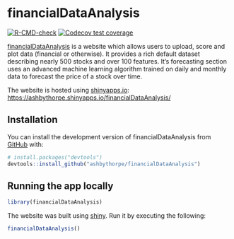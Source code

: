 
<!-- README.md is generated from README.Rmd. Please edit that file -->

# financialDataAnalysis

<!-- badges: start -->

[![R-CMD-check](https://github.com/ashbythorpe/financialDataAnalysis/actions/workflows/R-CMD-check.yaml/badge.svg)](https://github.com/ashbythorpe/financialDataAnalysis/actions/workflows/R-CMD-check.yaml)
[![Codecov test
coverage](https://codecov.io/gh/ashbythorpe/financialDataAnalysis/branch/master/graph/badge.svg)](https://app.codecov.io/gh/ashbythorpe/financialDataAnalysis?branch=master)
<!-- badges: end -->

[financialDataAnalysis](https://ashbythorpe.shinyapps.io/financialDataAnalysis/)
is a website which allows users to upload, score and plot data
(financial or otherwise). It provides a rich default dataset describing
nearly 500 stocks and over 100 features. It’s forecasting section uses
an advanced machine learning algorithm trained on daily and monthly data
to forecast the price of a stock over time.

The website is hosted using [shinyapps.io](https://www.shinyapps.io/):
<https://ashbythorpe.shinyapps.io/financialDataAnalysis/>

## Installation

You can install the development version of financialDataAnalysis from
[GitHub](https://github.com/) with:

``` r
# install.packages("devtools")
devtools::install_github("ashbythorpe/financialDataAnalysis")
```

## Running the app locally

``` r
library(financialDataAnalysis)
```

The website was built using [shiny](https://shiny.rstudio.com/). Run it
by executing the following:

``` r
financialDataAnalysis()
```
